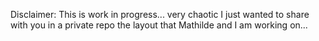 Disclaimer: This is work in progress... very chaotic
I just wanted to share with you in a private repo the layout that Mathilde and I am working on...
